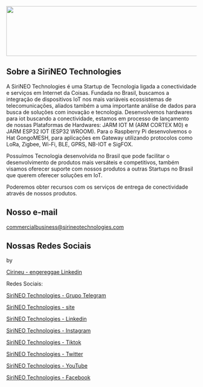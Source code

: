 <p align="center">
<img width="702" height="132" src="http://sirineotechnologies.com/wp-content/uploads/2022/03/LOGO-Simples-Colorida-Com-Contorno.png">
</p align="center">

## Sobre a SiriNEO Technologies

A SiriNEO Technologies é uma Startup de Tecnologia ligada a conectividade e serviços em Internet da  Coisas. Fundada no Brasil, buscamos a integração de dispositivos IoT nos mais variáveis ecossistemas de telecomunicações, aliados também a uma importante análise de dados para busca de soluções com inovação e tecnologia.
Desenvolvemos hardwares para iot buscando a conectividade, estamos em processo de lançamento de nossas Plataformas de Hardwares: JARM IOT M (ARM CORTEX M0) e JARM ESP32 IOT (ESP32 WROOM). Para o Raspberry Pi desenvolvemos o Hat GongoMESH, para aplicações em Gateway utilizando protocolos como LoRa, Zigbee, Wi-Fi, BLE, GPRS, NB-IOT e SigFOX.

Possuímos Tecnologia desenvolvida no Brasil que pode facilitar o desenvolvimento de produtos mais versáteis e competitivos, também visamos oferecer suporte com nossos produtos a outras Startups no Brasil que querem oferecer soluções em IoT.

Poderemos obter recursos com os serviços de entrega de conectividade através de nossos produtos.



## Nosso e-mail

commercialbusiness@sirineotechnologies.com

## Nossas Redes Sociais

by   

[Cirineu - engereggae Linkedin](https://www.linkedin.com/in/cirineu-carvalho-fernandes-20490a37/)

Redes Sociais:

[SiriNEO Technologies - Grupo Telegram](https://t.me/+JRUYf0m6IjE0ZGMx)

[SiriNEO Technologies - site](http://sirineotechnologies.com)

[SiriNEO Technologies - Linkedin](https://www.linkedin.com/company/sirineo-technologies)

[SiriNEO Technologies - Instagram](https://www.instagram.com/sirineotechnologies)

[SiriNEO Technologies - Tiktok](https://www.tiktok.com/@sirineotechnologies)  
 
[SiriNEO Technologies - Twitter](https://twitter.com/sirineotech)

[SiriNEO Technologies - YouTube](https://www.youtube.com/channel/UCXL7DX-jfyiIgiR7kq9hfNw)

[SiriNEO Technologies - Facebook](https://web.facebook.com/Sirineotechnologies/)
